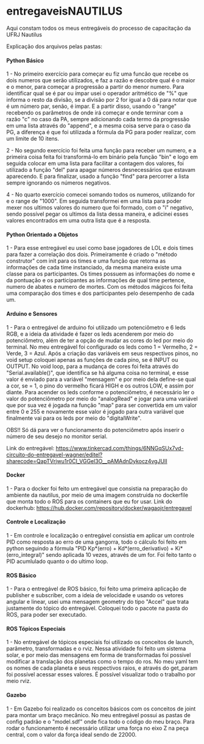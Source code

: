 # entregaveisNAUTILUS
Aqui constam todos os meus entregáveis do processo de capacitação da UFRJ Nautilus

Explicação dos arquivos pelas pastas:

#### Python Básico 
1 - No primeiro exercício para começar eu fiz uma funcão que recebe os dois numeros que serão utilizados, e faz a razão e descobre qual é o maior e o menor, para começar a progressão a partir do menor numero. Para identificar qual se é par ou ímpar usei o operador aritmético de "%" que informa o resto da divisão, se a divisão por 2 for igual a 0 dá para notar que é um número par, senão, é impar. E a partir disso, usando o "range" recebendo os parâmetros de onde irá começar e onde terminar com a razão "c" no caso da PA, sempre adicionando cada termo da progressão em uma lista através do "append", e a mesma coisa serve para o caso da PG, a diferença é que foi utilizada a fórmula da PG para poder realizar, com um limite de 10 itens.

2 - No segundo exercício foi feita uma função para receber um numero, e a primeira coisa feita foi transformá-lo em binário pela função "bin" e logo em seguida colocar em uma lista para facilitar a contagem dos valores, foi utilizado a função "del" para apagar números desnecessários que estavam aparecendo. E para finalizar, usado a função "find" para percorrer a lista sempre ignorando os números negativos.

4 - No quarto exercício comecei somando todos os numeros, utilizando for e o range de "1000". Em seguida transformei em uma lista para poder mexer nos ultimos valores do numero que foi formado, com o "i" negativo, sendo possível pegar os ultimos da lista dessa maneira, e adicinei esses valores encontrados em uma outra lista que é a resposta. 

#### Python Orientado a Objetos

1 - Para esse entregável eu usei como base jogadores de LOL e dois times para fazer a correlação dos dois. Primeiramente é criado o "método construtor" com init para os times e uma função que retorna as informações de cada time instanciado, da mesma maneira existe uma classe para os participantes. Os times possuem as informações do nome e da pontuação e os participantes as informações de qual time pertence, numero de abates e numero de mortes. Com os métodos mágicos foi feita uma comparação dos times e dos participantes pelo desempenho de cada um.

####  Arduino e Sensores

1 - Para o entregável de arduino foi utilizado um potenciômetro e 6 leds RGB, e a ideia da atividade é fazer os leds acenderem por meio do potenciômetro, além de ter a opção de mudar as cores do led por meio do terminal. No meu entregável foi configurado os leds como 1 = Vermelho, 2 = Verde, 3 = Azul. Após a criação das variáveis em seus respectivos pinos, no void setup coloquei apenas as funções de cada pino, se é INPUT ou OUTPUT. No void loop, para a mudança de cores foi feita através do "Serial.available()", que identifica se há alguma coisa no terminal, e esse valor é enviado para a variável "mensagem" e por meio dela define-se qual a cor, se = 1, o pino do vermelho ficará HIGH e os outros LOW, e assim por diante. Para acender os leds conforme o potenciômetro, é necessário ler o valor do potenciômetro por meio do "analogRead" e jogar para uma variável que por sua vez é jogada na função "map" para ser convertida em um valor entre 0 e 255 e novamente esse valor é jogado para outra variável que finalmente vai para os leds por meio do "digitalWrite".

OBS!! Só dá para ver o funcionamento do potenciômetro após inserir o número de seu desejo no monitor serial.

Link do entregável: https://www.tinkercad.com/things/6NNGqSUx7vd-circuito-do-entregavel-wagner/editel?sharecode=QapTVrjwu1r0CI_VGGel3O__pAMAdnDykocz4vgJUII

#### Docker

1 - Para o docker foi feito um entregável que consistia na preparação do ambiente da nautilus, por meio de uma imagem construida no dockerfile que monta todo o ROS para os containers que eu for usar. Link do dockerhub: https://hub.docker.com/repository/docker/wagaojr/entregavel

#### Controle e Localização

1 - Em controle e localização o entregável consistia em aplicar um controle PID como resposta ao erro de uma gangorra, todo o cálculo foi feito em python seguindo a fórmula "PID Kp*(erro) + Kd*(erro_derivativo) + Ki*(erro_integral)" sendo aplicada 10 vezes, através de um for. Foi feito tanto o PID acumlulado quanto o do ultimo loop.

#### ROS Básico

1 - Para o entregável de ROS básico, foi feito uma primeira aplicação de publisher e subscriber, com a ideia de velocidade e usando os vetores angular e linear, usei uma mensagem geometry do tipo "Accel" que trata justamente do tópico do entregável. Coloquei todo o pacote na pasta do ROS, para poder ser executado. 

#### ROS Tópicos Especiais

1 - No entregável de tópicos especiais foi utilizado os conceitos de launch, parâmetro, transformadas e o rviz. Nessa atividade foi feito um sistema solar, e por meio das mensagens em forma de transformadas foi possivel modificar a translação dos planetas como o tempo do ros. No meu yaml tem os nomes de cada planeta e seus respectivos raios, e através do get_param foi possível acessar esses valores. É possível visualizar todo o trabalho por meio rviz.

#### Gazebo

1 - Em Gazebo foi realizado os conceitos básicos com os conceitos de joint para montar um braço mecânico. No meu entregável possui as pastas de config padrão e o "model.sdf" onde fica todo o código do meu braço. Para rodar o funcionamento é necessário utilizar uma força no eixo Z na peça central, com o valor da força ideal sendo de 22000.  
